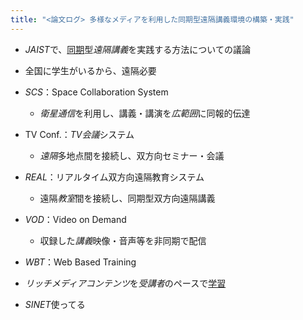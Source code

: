 ```yaml
---
title: "<論文ログ> 多様なメディアを利用した同期型遠隔講義環境の構築・実践"
---
```


* *JAIST*で、[同期](%E5%90%8C%E6%9C%9F.md)型*遠隔講義*を実践する方法についての議論

* 全国に学生がいるから、遠隔必要

* *SCS*：Space Collaboration System
  
  * *衛星通信*を利用し、講義・講演を*広範囲*に同報的伝達
* TV Conf.：*TV会議*システム
  
  * *遠隔*多地点間を接続し、双方向セミナー・会議
* *REAL*：リアルタイム双方向遠隔教育システム
  
  * 遠隔*教室*間を接続し、同期型双方向遠隔講義
* *VOD*：Video on Demand
  
  * 収録した*講義*映像・音声等を非同期で配信
* *WBT*：Web Based Training

* *リッチメディアコンテンツ*を*受講者*のペースで[学習](%E5%AD%A6%E7%BF%92.md)

* *SINET*使ってる

